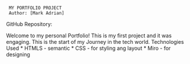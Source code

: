      MY PORTFOLIO PROJECT
     Author: [Mark Adrian]
GitHub Repository:


Welcome to my personal Portfolio! This is my first project and it was engaging. This is the start of my Journey in the tech world.
     Technologies Used
       * HTMLS - semantic
       * CSS  -  for styling ang layout
       * Miro - for designing 
